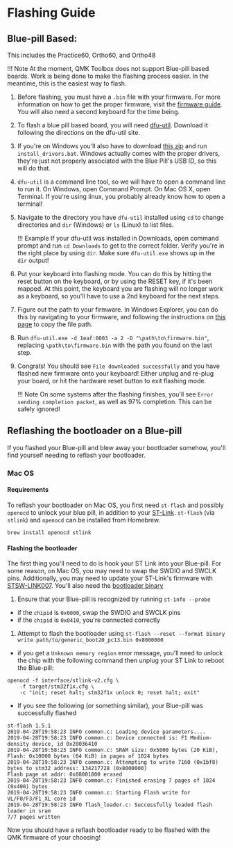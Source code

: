 # Flashing Guide

## Blue-pill Based:
This includes the Practice60, Ortho60, and Ortho48

!!! Note
    At the moment, QMK Toolbox does not support Blue-pill based boards. Work is being done to make the flashing process easier.
    In the meantime, this is the easiest way to flash.

 1. Before flashing, you must have a `.bin` file with your firmware. For more information on how to get the proper firmware, visit the [firmware guide](firmware.md). You will also need a second keyboard for the time being.
 1. To flash a blue pill based board, you will need [dfu-util](http://dfu-util.sourceforge.net/). Download it following the directions on the dfu-util site.
 1. If you're on Windows you'll also have to download [this zip](assets/win_driver.zip) and run `install_drivers.bat`. Windows actually comes with the proper drivers, they're just not properly associated with the Blue Pill's USB ID, so this will do that.
 1. `dfu-util` is a command line tool, so we will have to open a command line to run it. On Windows, open Command Prompt. On Mac OS X, open Terminal. If you're using linux, you probably already know how to open a terminal!
 1. Navigate to the directory you have `dfu-util` installed using `cd` to change directories and `dir` (Windows) or `ls` (Linux) to list files. 

    !!! Example
        If your dfu-util was installed in Downloads, open command prompt and run `cd Downloads` to get to the correct folder. Verify you're in the right place by using `dir`. Make sure `dfu-util.exe` shows up in the `dir` output!

 1. Put your keyboard into flashing mode. You can do this by hitting the reset button on the keyboard, or by using the RESET key, if it's been mapped. At this point, the keyboard you are flashing will no longer work as a keyboard, so you'll have to use a 2nd keyboard for the next steps.
 1. Figure out the path to your firmware. In Windows Explorer, you can do this by navigating to your firmware, and following the instructions on [this page](https://www.pcworld.com/article/251406/windows_tips_copy_a_file_path_show_or_hide_extensions.html) to copy the file path.
 1. Run `dfu-util.exe -d 1eaf:0003 -a 2 -D "\path\to\firmware.bin"`, replacing `\path\to\firmware.bin` with the path you found on the last step.
 1. Congrats! You should see `File downloaded successfully` and you have flashed new firmware onto your keyboard! Either unplug and re-plug your board, or hit the hardware reset button to exit flashing mode.
 
    !!! Note
        On some systems after the flashing finishes, you'll see `Error sending completion packet`, as well as 97% completion. This can be safely ignored!

## Reflashing the bootloader on a Blue-pill
If you flashed your Blue-pill and blew away your bootloader somehow, you'll find yourself needing to reflash your bootloader.

### Mac OS

#### Requirements
To reflash your bootloader on Mac OS, you first need `st-flash` and possibly `openocd` to unlock your blue pill, in addition to your [ST-Link][stlink]. `st-flash` (via `stlink`) and `openocd` can be installed from Homebrew.

```
brew install openocd stlink
```

#### Flashing the bootloader

The first thing you'll need to do is hook your ST Link into your Blue-pill. For some reason, on Mac OS, you may need to swap the SWDIO and SWCLK pins. Additionally, you may need to update your ST-Link's firmware
with [STSW-LINK007][stlink007]. You'll also need the [bootloader binary][bootloader]

1. Ensure that your Blue-pill is recognized by running `st-info --probe`
  * if the `chipid` is `0x0000`, swap the SWDIO and SWCLK pins
  * if the `chipid` is `0x0410`, you're connected correctly
1. Attempt to flash the bootloader using `st-flash --reset --format binary write path/to/generic_boot20_pc13.bin 0x8000000`
  * if you get a `Unknown memory region` error message, you'll need to unlock the chip with the following command then unplug your ST Link to reboot the Blue-pill:

```
openocd -f interface/stlink-v2.cfg \
    -f target/stm32f1x.cfg \
    -c "init; reset halt; stm32f1x unlock 0; reset halt; exit"
```

  * If you see the following (or something similar), your Blue-pill was successfully flashed

```
st-flash 1.5.1
2019-04-28T19:58:23 INFO common.c: Loading device parameters....
2019-04-28T19:58:23 INFO common.c: Device connected is: F1 Medium-density device, id 0x20036410
2019-04-28T19:58:23 INFO common.c: SRAM size: 0x5000 bytes (20 KiB), Flash: 0x10000 bytes (64 KiB) in pages of 1024 bytes
2019-04-28T19:58:23 INFO common.c: Attempting to write 7160 (0x1bf8) bytes to stm32 address: 134217728 (0x8000000)
Flash page at addr: 0x08001800 erased
2019-04-28T19:58:23 INFO common.c: Finished erasing 7 pages of 1024 (0x400) bytes
2019-04-28T19:58:23 INFO common.c: Starting Flash write for VL/F0/F3/F1_XL core id
2019-04-28T19:58:23 INFO flash_loader.c: Successfully loaded flash loader in sram
7/7 pages written
```

Now you should have a reflash bootloader ready to be flashed with the QMK firmware of your choosing!

[stlink]: https://cannonkeys.com/products/st-link
[stlink007]: https://www.st.com/en/development-tools/stsw-link007.html
[bootloader]: https://github.com/rogerclarkmelbourne/STM32duino-bootloader/blob/master/bootloader_only_binaries/generic_boot20_pc13.bin
